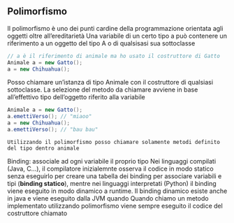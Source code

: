 ## Polimorfismo
Il polimorfismo è uno dei punti cardine della programmazione orientata agli oggetti oltre all’ereditarietà
Una variabile di un certo tipo a può contenere un riferimento a un oggetto del tipo A o di qualsisasi sua sottoclasse

```java
// a è il riferimento di animale ma ho usato il costruttore di Gatto
Animale a = new Gatto();
a = new Chihuahua();
```

Posso chiamare un’istanza di tipo Animale con il costruttore di qualsiasi sottoclasse.
La selezione del metodo da chiamare avviene in base all’effettivo tipo dell’oggetto riferito alla variabile 
```java
Animale a = new Gatto();
a.emettiVerso(); // "miaoo"
a = new Chihuahua();
a.emettiVerso(); // "bau bau"
```

	Utilizzando il polimorfismo posso chiamare solamente metodi definito del tipo dentro animale

Binding: associale ad ogni variabile il proprio tipo
Nei linguaggi compilati (Java, C…), il compilatore inizialemnte osserva il codice in modo statico senza eseguirlo per creare una tabella dei binding per associare variabili e tipi (**binding statico**), mentre nei linguaggi interpretati (Python) il binding viene eseguito in modo dinamico a runtime. Il binding dinamico esiste anche in java e viene eseguito dalla JVM quando 
Quando chiamo un metodo implementato utilizzando polimorfismo viene sempre eseguito il codice del costruttore chiamato